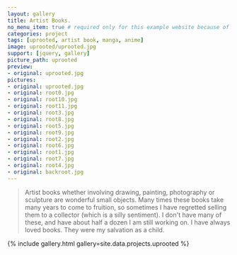 ```yaml
---
layout: gallery
title: Artist Books.
no_menu_item: true # required only for this example website because of menu construction
categories: project
tags: [uprooted, artist book, manga, anime]
image: uprooted/uprooted.jpg
support: [jquery, gallery]
picture_path: uprooted
preview:
- original: uprooted.jpg
pictures:
- original: uprooted.jpg
- original: root0.jpg
- original: root10.jpg
- original: root11.jpg
- original: root3.jpg
- original: root8.jpg
- original: root5.jpg
- original: root9.jpg
- original: root2.jpg
- original: root6.jpg
- original: root1.jpg
- original: root7.jpg
- original: root4.jpg
- original: backroot.jpg
---
```

>Artist books whether involving drawing, painting, photography or sculpture are wonderful small objects.
Many times these books take many years to come to fruition, so sometimes I have regretted selling them to a collector (which is a silly 
sentiment).
I don't have many of these, and have about half a dozen I am still working on.
I have always loved books. They were my salvation as a child.


{% include gallery.html gallery=site.data.projects.uprooted %}
